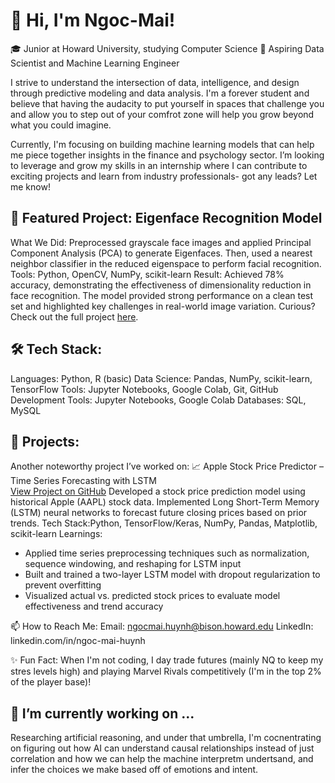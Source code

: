 # 👋 Hi, I'm Ngoc-Mai!

🎓 Junior at Howard University, studying Computer Science
🔭 Aspiring Data Scientist and Machine Learning Engineer

I strive to understand the intersection of data, intelligence, and design through predictive modeling and data analysis. I'm a forever student and believe that having the audacity to put yourself in spaces that challenge you and allow you to step out of your comfrot zone will help you grow beyond what you could imagine.

Currently, I'm focusing on building machine learning models that can help me piece together insights in the finance and psychology sector. I’m looking to leverage and grow my skills in an internship where I can contribute to exciting projects and learn from industry professionals- got any leads? Let me know!

## 🎯 Featured Project: Eigenface Recognition Model
What We Did: Preprocessed grayscale face images and applied Principal Component Analysis (PCA) to generate Eigenfaces. Then, used a nearest neighbor classifier in the reduced eigenspace to perform facial recognition.
Tools: Python, OpenCV, NumPy, scikit-learn
Result: Achieved 78% accuracy, demonstrating the effectiveness of dimensionality reduction in face recognition. The model provided strong performance on a clean test set and highlighted key challenges in real-world image variation.
Curious? Check out the full project [here](https://github.com/mai-huynh2/Facial_Recognition_Model/tree/54d7ac8c9f963432d91604c20d12c4fd219a27c4).

## 🛠 Tech Stack:
Languages: Python, R (basic)
Data Science: Pandas, NumPy, scikit-learn, TensorFlow
Tools: Jupyter Notebooks, Google Colab, Git, GitHub
Development Tools: Jupyter Notebooks, Google Colab
Databases: SQL, MySQL

## 🚀 Projects:
Another noteworthy project I’ve worked on:
📈 Apple Stock Price Predictor – Time Series Forecasting with LSTM  
[View Project on GitHub](https://github.com/mai-huynh2/Stock-Prediction)
Developed a stock price prediction model using historical Apple (AAPL) stock data. Implemented Long Short-Term Memory (LSTM) neural networks to forecast future closing prices based on prior trends.
Tech Stack:Python, TensorFlow/Keras, NumPy, Pandas, Matplotlib, scikit-learn
Learnings:
- Applied time series preprocessing techniques such as normalization, sequence windowing, and reshaping for LSTM input  
- Built and trained a two-layer LSTM model with dropout regularization to prevent overfitting  
- Visualized actual vs. predicted stock prices to evaluate model effectiveness and trend accuracy

📫 How to Reach Me:
Email: ngocmai.huynh@bison.howard.edu
LinkedIn: linkedin.com/in/ngoc-mai-huynh

✨ Fun Fact:
When I'm not coding, I day trade futures (mainly NQ to keep my stres levels high) and playing Marvel Rivals competitively (I'm in the top 2% of the player base)!

## 🌱 I’m currently working on ...
Researching artificial reasoning, and under that umbrella, I'm cocnentrating on figuring out how AI can understand causal relationships instead of just correlation and how we can help the machine interpretm undertsand, and infer the choices we make based off of emotions and intent.

